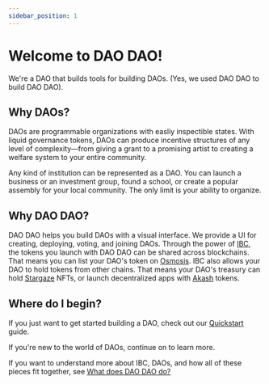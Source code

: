 ```yaml
---
sidebar_position: 1
---
```


# Welcome to DAO DAO!

We're a DAO that builds tools for building DAOs. (Yes, we used DAO DAO to build DAO DAO).

## Why DAOs?

DAOs are programmable organizations with easliy inspectible states. With liquid
governance tokens, DAOs can produce incentive structures of any level of
complexity&mdash;from giving a grant to a promising artist to creating a welfare
system to your entire community.

Any kind of institution can be represented as a DAO. You can launch a business
or an investment group, found a school, or create a popular assembly for your
local community. The only limit is your ability to organize.

## Why DAO DAO?

DAO DAO helps you build DAOs with a visual interface. We provide a UI for
creating, deploying, voting, and joining DAOs. Through the power of [IBC](https://ibcprotocol.org/), the tokens you launch with DAO DAO can be shared across blockchains. That means you can list your DAO's token on [Osmosis](https://osmosis.zone/). IBC also allows your DAO to hold tokens from other chains. That means your DAO's treasury can hold [Stargaze](https://stargaze.zone) NFTs, or launch decentralized apps with [Akash](https://akash.network/) tokens.


## Where do I begin?

If you just want to get started building a DAO, check out our [Quickstart](/quickstart/create-a-dao.md) guide.

If you're new to the world of DAOs, continue on to learn more.

If you want to understand more about IBC, DAOs, and how all of these pieces fit together, see [What does DAO DAO do?](/docs/more-info/what-does-dao-dao-do)

